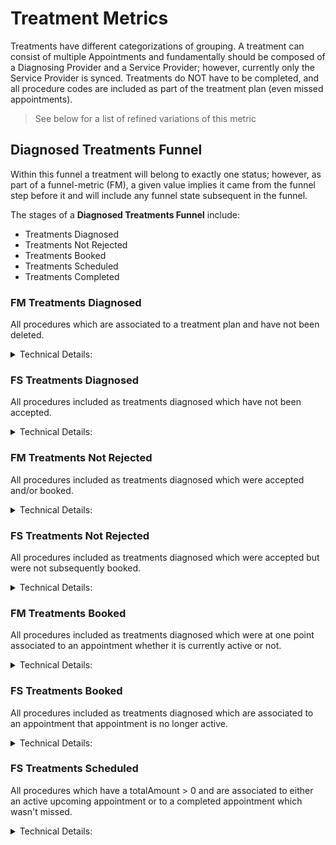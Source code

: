 # Treatment Metrics

Treatments have different categorizations of grouping. A treatment can consist of multiple Appointments and fundamentally should be composed of a Diagnosing Provider and a Service Provider; however, currently only the Service Provider is synced. Treatments do NOT have to be completed, and all procedure codes are included as part of the treatment plan (even missed appointments).

> See below for a list of refined variations of this metric

## Diagnosed Treatments Funnel
Within this funnel a treatment will belong to exactly one status; however, as part of a funnel-metric (FM), a given value implies it came from the funnel step before it and will include any funnel state subsequent in the funnel.

The stages of a **Diagnosed Treatments Funnel** include:
* Treatments Diagnosed
* Treatments Not Rejected
* Treatments Booked
* Treatments Scheduled
* Treatments Completed

### FM Treatments Diagnosed
All procedures which are associated to a treatment plan and have not been deleted. 

<details>
<summary>Technical Details:</summary>

* DeliveredProcedure
  * treatmentPlanId cannot be null
  * originDate cannot be null and must fall within time range of query
  * deletedAt is null
  * isDeleted is false
</details>

### FS Treatments Diagnosed
All procedures included as treatments diagnosed which have not been accepted.

<details>
<summary>Technical Details:</summary>

* DeliveredProcedure
  * treatmentPlanId cannot be null
  * originDate cannot be null and must fall within time range of query
  * deletedAt is null
  * isDeleted is false
  * isAccepted is false
</details>

### FM Treatments Not Rejected
All procedures included as treatments diagnosed which were accepted and/or booked.

<details>
<summary>Technical Details:</summary>

* DeliveredProcedure
  * treatmentPlanId cannot be null
  * originDate cannot be null and must fall within time range of query
  * deletedAt is null
  * isDeleted is false
  * isAccepted is true
* Appointments
  * any appointment (indicates booked)
</details>


### FS Treatments Not Rejected
All procedures included as treatments diagnosed which were accepted but were not subsequently booked.

<details>
<summary>Technical Details:</summary>

* DeliveredProcedure
  * treatmentPlanId cannot be null
  * originDate cannot be null and must fall within time range of query
  * deletedAt is null
  * isDeleted is false
  * isCancelled is false
  * isAccepted is true
  * isCompleted is false
  * appointmentId is null
</details>

### FM Treatments Booked
All procedures included as treatments diagnosed which were at one point associated to an appointment whether it is currently active or not.

<details>
<summary>Technical Details:</summary>

* DeliveredProcedure
  * treatmentPlanId cannot be null
  * originDate cannot be null and must fall within time range of query
  * deletedAt is null
  * isDeleted is false
  * isCancelled is false
  * appointmentId is not null
</details>

### FS Treatments Booked
All procedures included as treatments diagnosed which are associated to an appointment that appointment is no longer active.

<details>
<summary>Technical Details:</summary>

* DeliveredProcedure
  * treatmentPlanId cannot be null
  * originDate cannot be null and must fall within time range of query
  * deletedAt is null
  * isDeleted is false
  * isCancelled is false
  * appointmentId is not null
  * JOIN associated appointment using logic:
    * when isCompleted is true, find Appointment for patientId on same date as entryDate
    * when isCompleted is false, use appointmentId
* Appointments
  * ANY of the following is true:
    * isDeleted is true
    * isPending is true
    * isCancelled is true
    * isMissed is true
</details>

### FS Treatments Scheduled
All procedures which have a totalAmount > 0 and are associated to either an active upcoming appointment or to a completed appointment which wasn't missed.

<details>
<summary>Technical Details:</summary>

* DeliveredProcedure
  * treatmentPlanId cannot be null
  * originDate cannot be null and must fall within time range of query
  * deletedAt is null
  * isDeleted is false
  * isCancelled is false
  * appointmentId is not null
  * totalAmount > 0
  * JOIN associated appointment using logic:
    * when isCompleted is true, find Appointment for patientId on same date as entryDate
    * when isCompleted is false, use appointmentId
* Appointments
  * isDeleted is false
  * isPending is false
  * isCancelled is false
  * isMissed is false
</details>

